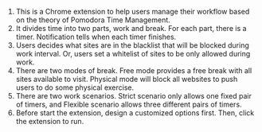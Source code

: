 1. This is a Chrome extension to help users manage their workflow based on the theory of Pomodora Time Management. 
2. It divides time into two parts, work and break. For each part, there is a timer. Notification tells when each timer finishes. 
3. Users decides what sites are in the blacklist that will be blocked during work interval. Or, users set a whitelist of sites to be only allowed during work. 
4. There are two modes of break. Free mode provides a free break with all sites available to visit. Physical mode will block all websites to push users to do some physical exercise. 
5. There are two work scenarios. Strict scenario only allows one fixed pair of timers, and Flexible scenario allows three different pairs of timers. 
6. Before start the extension, design a customized options first. Then, click the extension to run.
